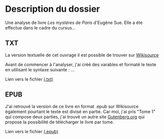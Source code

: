 # Description du dossier
Une analyse de livre _Les mystères de Paris_ d'Eugène Sue. Elle a éte effectue dans le cadre du cursus...

## TXT
La version textuelle de cet ouvrage il est possible de trouver sur [Wikisource](https://fr.wikisource.org/wiki/Les_Mystères_de_Paris)

Avant de commencer à l'analyser, j'ai créé des varables et formaté le texte en utilisant le syntaxe suivante : ...

Lien vers le fichier [(.txt)](https://github.com/soniyabbas/ABBAS_Soniya_les_mysteres_de_paris/blob/master/Eugene_Sue_%20Les_Myste%CC%80res_de_Paris.txt)

## EPUB
J'ai retrouvé la version de ce livre en format .epub sur Wikisource également pourtant le texte est divisé en partie. Car moi, j'ai pris "Tome 1" qui compose deux parties, j'ai trouvé un autre site [Gutenberg.org](http://www.gutenberg.org/ebooks/18921) qui propose la possibilité de télécharger le livre par tome. 

Lien vers le fichier [(.epub)](https://github.com/soniyabbas/ABBAS_Soniya_les_mysteres_de_paris/blob/master/Les_Mysteres_de_Paris_tome_1.epub)


